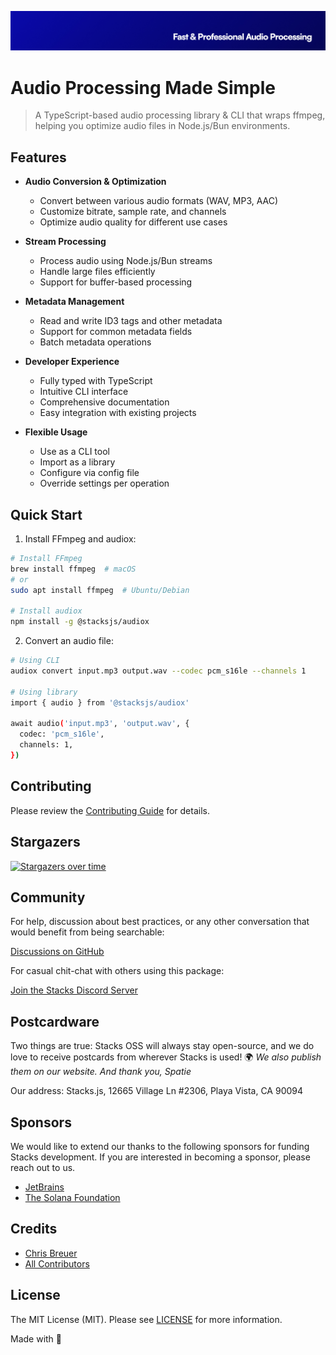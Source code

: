 <p align="center"><img src="https://github.com/stacksjs/audiox/blob/main/.github/art/cover.jpg?raw=true" alt="Social Card of this repo"></p>

# Audio Processing Made Simple

> A TypeScript-based audio processing library & CLI that wraps ffmpeg, helping you optimize audio files in Node.js/Bun environments.

## Features

- **Audio Conversion & Optimization**
  - Convert between various audio formats (WAV, MP3, AAC)
  - Customize bitrate, sample rate, and channels
  - Optimize audio quality for different use cases

- **Stream Processing**
  - Process audio using Node.js/Bun streams
  - Handle large files efficiently
  - Support for buffer-based processing

- **Metadata Management**
  - Read and write ID3 tags and other metadata
  - Support for common metadata fields
  - Batch metadata operations

- **Developer Experience**
  - Fully typed with TypeScript
  - Intuitive CLI interface
  - Comprehensive documentation
  - Easy integration with existing projects

- **Flexible Usage**
  - Use as a CLI tool
  - Import as a library
  - Configure via config file
  - Override settings per operation

## Quick Start

1. Install FFmpeg and audiox:

```bash
# Install FFmpeg
brew install ffmpeg  # macOS
# or
sudo apt install ffmpeg  # Ubuntu/Debian

# Install audiox
npm install -g @stacksjs/audiox
```

2. Convert an audio file:

```bash
# Using CLI
audiox convert input.mp3 output.wav --codec pcm_s16le --channels 1

# Using library
import { audio } from '@stacksjs/audiox'

await audio('input.mp3', 'output.wav', {
  codec: 'pcm_s16le',
  channels: 1,
})
```

## Contributing

Please review the [Contributing Guide](https://github.com/stacksjs/contributing) for details.

## Stargazers

[![Stargazers over time](https://starchart.cc/stacksjs/audiox.svg?variant=adaptive)](https://starchart.cc/stacksjs/audiox)

## Community

For help, discussion about best practices, or any other conversation that would benefit from being searchable:

[Discussions on GitHub](https://github.com/stacksjs/stacks/discussions)

For casual chit-chat with others using this package:

[Join the Stacks Discord Server](https://discord.gg/stacksjs)

## Postcardware

Two things are true: Stacks OSS will always stay open-source, and we do love to receive postcards from wherever Stacks is used! 🌍 _We also publish them on our website. And thank you, Spatie_

Our address: Stacks.js, 12665 Village Ln #2306, Playa Vista, CA 90094

## Sponsors

We would like to extend our thanks to the following sponsors for funding Stacks development. If you are interested in becoming a sponsor, please reach out to us.

- [JetBrains](https://www.jetbrains.com/)
- [The Solana Foundation](https://solana.com/)

## Credits

- [Chris Breuer](https://github.com/chrisbbreuer)
- [All Contributors](https://github.com/stacksjs/audiox/graphs/contributors)

## License

The MIT License (MIT). Please see [LICENSE](https://github.com/stacksjs/stacks/tree/main/LICENSE.md) for more information.

Made with 💙

<!-- Badges -->

<!-- [codecov-src]: https://img.shields.io/codecov/c/gh/stacksjs/audiox/main?style=flat-square
[codecov-href]: https://codecov.io/gh/stacksjs/audiox -->
